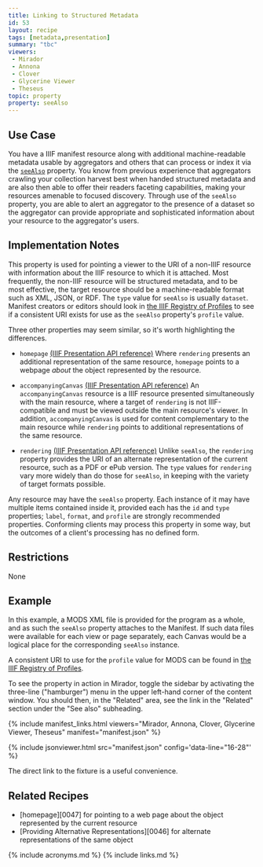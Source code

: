 ```yaml
---
title: Linking to Structured Metadata
id: 53
layout: recipe
tags: [metadata,presentation]
summary: "tbc"
viewers:
 - Mirador
 - Annona
 - Clover
 - Glycerine Viewer
 - Theseus
topic: property
property: seeAlso
---
```


## Use Case

You have a IIIF manifest resource along with additional machine-readable metadata usable by aggregators and others that can process or index it via the [`seeAlso`](https://iiif.io/api/presentation/3.0/#seealso) property. You know from previous experience that aggregators crawling your collection harvest best when handed structured metadata and are also then able to offer their readers faceting capabilities, making your resources amenable to focused discovery. Through use of the `seeAlso` property, you are able to alert an aggregator to the presence of a dataset so the aggregator can provide appropriate and sophisticated information about your resource to the aggregator's users.

## Implementation Notes

This property is used for pointing a viewer to the URI of a non-IIIF resource with information about the IIIF resource to which it is attached. Most frequently, the non-IIIF resource will be structured metadata, and to be most effective, the target resource should be a machine-readable format such as XML, JSON, or RDF. The `type` value for `seeAlso` is usually `dataset`. Manifest creators or editors should look in [the IIIF Registry of Profiles](https://iiif.io/api/registry/profiles/#3-registry) to see if a consistent URI exists for use as the `seeAlso` property's `profile` value.

Three other properties may seem similar, so it's worth highlighting the differences.

* `homepage` [(IIIF Presentation API reference)](https://iiif.io/api/presentation/3.0/#homepage)
Where `rendering` presents an additional representation of the same resource, `homepage` points to a webpage _about_ the object represented by the resource.

* `accompanyingCanvas` [(IIIF Presentation API reference)](https://iiif.io/api/presentation/3.0/#accompanyingcanvas)
An `accompanyingCanvas` resource is a IIIF resource presented simultaneously with the main resource, where a target of `rendering` is not IIIF-compatible and must be viewed outside the main resource's viewer. In addition, `accompanyingCanvas` is used for content complementary to the main resource while `rendering` points to additional representations of the same resource.

* `rendering` [(IIIF Presentation API reference)](https://iiif.io/api/presentation/3.0/#rendering)
Unlike `seeAlso`, the `rendering` property provides the URI of an alternate representation of the current resource, such as a PDF or ePub version. The `type` values for `rendering` vary more widely than do those for `seeAlso`, in keeping with the variety of target formats possible.

Any resource may have the `seeAlso` property. Each instance of it may have multiple items contained inside it, provided each has the `id` and `type` properties; `label`, `format`, and `profile` are strongly recommended properties. Conforming clients may process this property in some way, but the outcomes of a client's processing has no defined form.

## Restrictions

None

## Example

In this example, a MODS XML file is provided for the program as a whole, and as such the `seeAlso` property attaches to the Manifest. If such data files were available for each view or page separately, each Canvas would be a logical place for the corresponding `seeAlso` instance.

A consistent URI to use for the `profile` value for MODS can be found in [the IIIF Registry of Profiles](https://iiif.io/api/registry/profiles/#3-registry).

To see the property in action in Mirador, toggle the sidebar by activating the three-line ("hamburger") menu in the upper left-hand corner of the content window. You should then, in the "Related" area, see the link in the "Related" section under the "See also" subheading.

{% include manifest_links.html viewers="Mirador, Annona, Clover, Glycerine Viewer, Theseus" manifest="manifest.json" %}

{% include jsonviewer.html src="manifest.json" config='data-line="16-28"' %}

The direct link to the fixture is a useful convenience.

## Related Recipes

* [homepage][0047] for pointing to a web page about the object represented by the current resource
* [Providing Alternative Representations][0046] for alternate representations of the same object


{% include acronyms.md %}
{% include links.md %}
